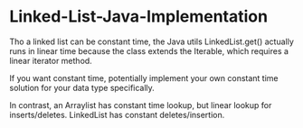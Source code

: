 # Linked-List-Java-Implementation

Tho a linked list can be constant time, the Java utils LinkedList.get() actually runs in linear time because the class extends the Iterable, which requires a linear iterator method.

If you want constant time, potentially implement your own constant time solution for your data type specifically.

In contrast, an Arraylist has constant time lookup, but linear lookup for inserts/deletes. LinkedList has constant deletes/insertion.

